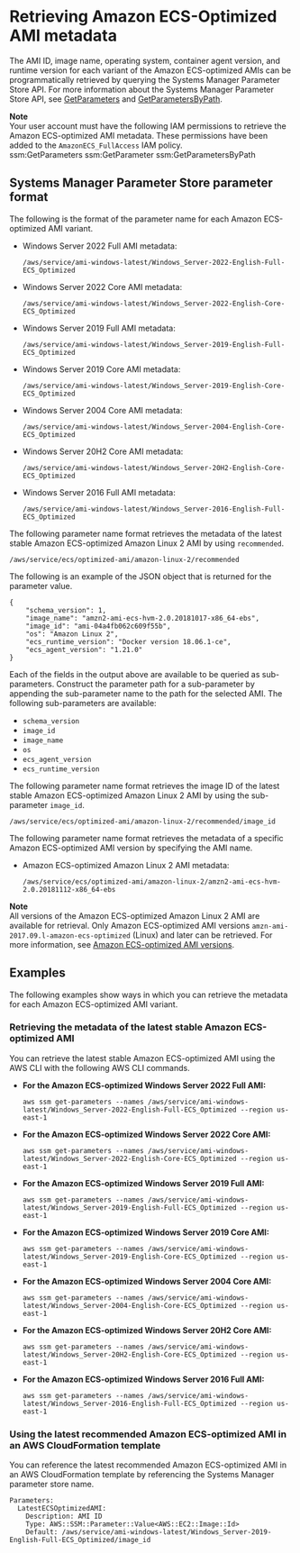 # Retrieving Amazon ECS\-Optimized AMI metadata<a name="retrieve-ecs-optimized_windows_AMI"></a>

The AMI ID, image name, operating system, container agent version, and runtime version for each variant of the Amazon ECS\-optimized AMIs can be programmatically retrieved by querying the Systems Manager Parameter Store API\. For more information about the Systems Manager Parameter Store API, see [GetParameters](https://docs.aws.amazon.com/systems-manager/latest/APIReference/API_GetParameters.html) and [GetParametersByPath](https://docs.aws.amazon.com/systems-manager/latest/APIReference/API_GetParametersByPath.html)\.

**Note**  
Your user account must have the following IAM permissions to retrieve the Amazon ECS\-optimized AMI metadata\. These permissions have been added to the `AmazonECS_FullAccess` IAM policy\.  
ssm:GetParameters
ssm:GetParameter
ssm:GetParametersByPath

## Systems Manager Parameter Store parameter format<a name="ecs-optimized-ami-parameter-format"></a>

The following is the format of the parameter name for each Amazon ECS\-optimized AMI variant\.
+ Windows Server 2022 Full AMI metadata:

  ```
  /aws/service/ami-windows-latest/Windows_Server-2022-English-Full-ECS_Optimized
  ```
+ Windows Server 2022 Core AMI metadata:

  ```
  /aws/service/ami-windows-latest/Windows_Server-2022-English-Core-ECS_Optimized
  ```
+ Windows Server 2019 Full AMI metadata:

  ```
  /aws/service/ami-windows-latest/Windows_Server-2019-English-Full-ECS_Optimized
  ```
+ Windows Server 2019 Core AMI metadata:

  ```
  /aws/service/ami-windows-latest/Windows_Server-2019-English-Core-ECS_Optimized
  ```
+ Windows Server 2004 Core AMI metadata:

  ```
  /aws/service/ami-windows-latest/Windows_Server-2004-English-Core-ECS_Optimized
  ```
+ Windows Server 20H2 Core AMI metadata:

  ```
  /aws/service/ami-windows-latest/Windows_Server-20H2-English-Core-ECS_Optimized
  ```
+ Windows Server 2016 Full AMI metadata:

  ```
  /aws/service/ami-windows-latest/Windows_Server-2016-English-Full-ECS_Optimized
  ```

The following parameter name format retrieves the metadata of the latest stable Amazon ECS\-optimized Amazon Linux 2 AMI by using `recommended`\.

```
/aws/service/ecs/optimized-ami/amazon-linux-2/recommended
```

The following is an example of the JSON object that is returned for the parameter value\.

```
{
	"schema_version": 1,
	"image_name": "amzn2-ami-ecs-hvm-2.0.20181017-x86_64-ebs",
	"image_id": "ami-04a4fb062c609f55b",
	"os": "Amazon Linux 2",
	"ecs_runtime_version": "Docker version 18.06.1-ce",
	"ecs_agent_version": "1.21.0"
}
```

Each of the fields in the output above are available to be queried as sub\-parameters\. Construct the parameter path for a sub\-parameter by appending the sub\-parameter name to the path for the selected AMI\. The following sub\-parameters are available:
+ `schema_version`
+ `image_id`
+ `image_name`
+ `os`
+ `ecs_agent_version`
+ `ecs_runtime_version`

The following parameter name format retrieves the image ID of the latest stable Amazon ECS\-optimized Amazon Linux 2 AMI by using the sub\-parameter `image_id`\.

```
/aws/service/ecs/optimized-ami/amazon-linux-2/recommended/image_id
```

The following parameter name format retrieves the metadata of a specific Amazon ECS\-optimized AMI version by specifying the AMI name\.
+ Amazon ECS\-optimized Amazon Linux 2 AMI metadata:

  ```
  /aws/service/ecs/optimized-ami/amazon-linux-2/amzn2-ami-ecs-hvm-2.0.20181112-x86_64-ebs
  ```

**Note**  
All versions of the Amazon ECS\-optimized Amazon Linux 2 AMI are available for retrieval\. Only Amazon ECS\-optimized AMI versions `amzn-ami-2017.09.l-amazon-ecs-optimized` \(Linux\) and later can be retrieved\. For more information, see [Amazon ECS\-optimized AMI versions](ecs-ami-versions.md)\.

## Examples<a name="ecs-optimized-ami-windows-parameter-examples"></a>

The following examples show ways in which you can retrieve the metadata for each Amazon ECS\-optimized AMI variant\.

### Retrieving the metadata of the latest stable Amazon ECS\-optimized AMI<a name="ecs-optimized-ami-windows-parameter-examples-1"></a>

You can retrieve the latest stable Amazon ECS\-optimized AMI using the AWS CLI with the following AWS CLI commands\.
+ **For the Amazon ECS\-optimized Windows Server 2022 Full AMI:**

  ```
  aws ssm get-parameters --names /aws/service/ami-windows-latest/Windows_Server-2022-English-Full-ECS_Optimized --region us-east-1
  ```
+ **For the Amazon ECS\-optimized Windows Server 2022 Core AMI:**

  ```
  aws ssm get-parameters --names /aws/service/ami-windows-latest/Windows_Server-2022-English-Core-ECS_Optimized --region us-east-1
  ```
+ **For the Amazon ECS\-optimized Windows Server 2019 Full AMI:**

  ```
  aws ssm get-parameters --names /aws/service/ami-windows-latest/Windows_Server-2019-English-Full-ECS_Optimized --region us-east-1
  ```
+ **For the Amazon ECS\-optimized Windows Server 2019 Core AMI:**

  ```
  aws ssm get-parameters --names /aws/service/ami-windows-latest/Windows_Server-2019-English-Core-ECS_Optimized --region us-east-1
  ```
+ **For the Amazon ECS\-optimized Windows Server 2004 Core AMI:**

  ```
  aws ssm get-parameters --names /aws/service/ami-windows-latest/Windows_Server-2004-English-Core-ECS_Optimized --region us-east-1
  ```
+ **For the Amazon ECS\-optimized Windows Server 20H2 Core AMI:**

  ```
  aws ssm get-parameters --names /aws/service/ami-windows-latest/Windows_Server-20H2-English-Core-ECS_Optimized --region us-east-1
  ```
+ **For the Amazon ECS\-optimized Windows Server 2016 Full AMI:**

  ```
  aws ssm get-parameters --names /aws/service/ami-windows-latest/Windows_Server-2016-English-Full-ECS_Optimized --region us-east-1
  ```

### Using the latest recommended Amazon ECS\-optimized AMI in an AWS CloudFormation template<a name="ecs-optimized-ami-windows-parameter-examples-5"></a>

You can reference the latest recommended Amazon ECS\-optimized AMI in an AWS CloudFormation template by referencing the Systems Manager parameter store name\.

```
Parameters:
  LatestECSOptimizedAMI:
    Description: AMI ID
    Type: AWS::SSM::Parameter::Value<AWS::EC2::Image::Id>
    Default: /aws/service/ami-windows-latest/Windows_Server-2019-English-Full-ECS_Optimized/image_id
```